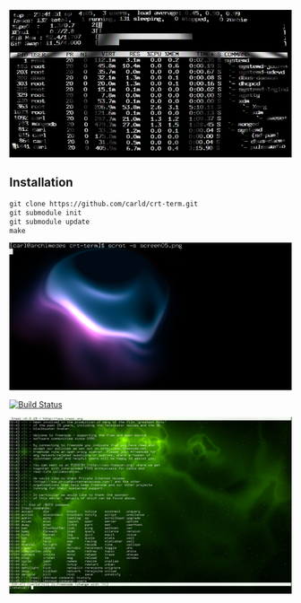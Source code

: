 ![Screenshot](/screen06.png?raw=true)

## Installation

    git clone https://github.com/carld/crt-term.git
    git submodule init
    git submodule update
    make

![Screenshot](/screen05.png?raw=true)

[![Build Status](https://travis-ci.org/carld/crt-term.png?branch=master)](https://travis-ci.org/carld/crt-term)


![Screenshot](/screen08.png?raw=true)
